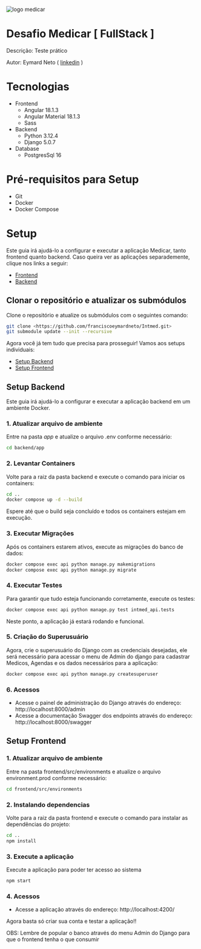 ![logo medicar](https://i.postimg.cc/DZNPJSxk/Logo.png "logo medicar")
# Desafio Medicar  [ FullStack ]
Descrição: Teste prático

Autor: Eymard Neto ( [linkedin](https://www.linkedin.com/in/eymard-neto-216254207) )

# Tecnologias

- Frontend
    - Angular 18.1.3
    - Angular Material 18.1.3
    - Sass
- Backend
    - Python 3.12.4
    - Django 5.0.7
- Database
    - PostgresSql 16

# Pré-requisitos para Setup

- Git
- Docker
- Docker Compose

# Setup
Este guia irá ajudá-lo a configurar e executar a aplicação Medicar, tanto frontend quanto backend.
Caso queira ver as aplicações separademente, clique nos links a seguir:

- [Frontend](https://github.com/franciscoeymardneto/intmed-front.git)
- [Backend](https://github.com/franciscoeymardneto/intmed-back.git)

## Clonar o repositório e atualizar os submódulos
Clone o repositório e atualize os submódulos com o seguintes comando:

```bash
git clone <https://github.com/franciscoeymardneto/Intmed.git>
git submodule update --init --recursive
```
Agora você já tem tudo que precisa para prosseguir! Vamos aos setups individuais:

- [Setup Backend](https://github.com/franciscoeymardneto/Intmed?tab=readme-ov-file#setup-backend)
- [Setup Frontend](https://github.com/franciscoeymardneto/Intmed?tab=readme-ov-file#setup-frontend)

## Setup Backend
Este guia irá ajudá-lo a configurar e executar a aplicação backend em um ambiente Docker.

### 1. Atualizar arquivo de ambiente

Entre na pasta *app* e atualize o arquivo .env conforme necessário:
```bash
cd backend/app
```

### 2. Levantar Containers
Volte para a raiz da pasta backend e execute o comando para iniciar os containers:

```bash
cd ..
docker compose up -d --build
```

Espere até que o build seja concluído e todos os containers estejam em execução.

### 3. Executar Migrações
Após os containers estarem ativos, execute as migrações do banco de dados:

```bash
docker compose exec api python manage.py makemigrations
docker compose exec api python manage.py migrate
```

### 4. Executar Testes
Para garantir que tudo esteja funcionando corretamente, execute os testes:

```bash
docker compose exec api python manage.py test intmed_api.tests
```

Neste ponto, a aplicação já estará rodando e funcional.

### 5. Criação do Superusuário
Agora, crie o superusuário do Django com as credenciais desejadas, ele será necessário para acessar o menu
de Admin do django para cadastrar Medicos, Agendas e os dados necessários para a aplicação:

```bash
docker compose exec api python manage.py createsuperuser
```

### 6. Acessos

- Acesse o painel de administração do Django através do endereço: http://localhost:8000/admin
- Acesse a documentação Swagger dos endpoints através do endereço: http://localhost:8000/swagger

## Setup Frontend

### 1. Atualizar arquivo de ambiente

Entre na pasta frontend/src/environments e atualize o arquivo environment.prod conforme necessário:

```bash
cd frontend/src/environments
```

### 2. Instalando dependencias
Volte para a raiz da pasta frontend e execute o comando para instalar as dependências do projeto:

```bash
cd ..
npm install
```

### 3. Execute a aplicação
Execute a aplicação para poder ter acesso ao sistema

```bash
npm start
```
### 4. Acessos

- Acesse a aplicação através do endereço: http://localhost:4200/

Agora basta só criar sua conta e testar a aplicação!!

OBS: Lembre de popular o banco através do menu Admin do Django para que o frontend tenha o que
consumir